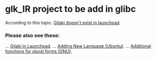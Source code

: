 # glk_IR project to be add in glibc

According to this topic: [Gilaki doesn't exist in launchpad](https://answers.launchpad.net/launchpad/+question/694744).

### Please also see these:
... [Gilaki in Launchpad](https://translations.launchpad.net/+languages/glk).
... [Adding New Language (Ubuntu)](https://wiki.ubuntu.com/Translations/KnowledgeBase/AddingNewLanguage).
... [Additional functions for plural forms (GNU)](https://www.gnu.org/software/gettext/manual/html_node/Plural-forms.html).


